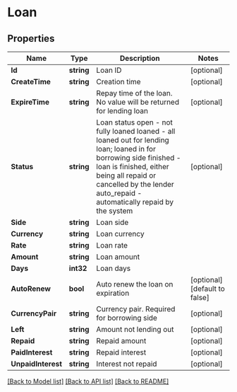 # Loan

## Properties
Name | Type | Description | Notes
------------ | ------------- | ------------- | -------------
**Id** | **string** | Loan ID | [optional] 
**CreateTime** | **string** | Creation time | [optional] 
**ExpireTime** | **string** | Repay time of the loan. No value will be returned for lending loan | [optional] 
**Status** | **string** | Loan status  open - not fully loaned loaned - all loaned out for lending loan; loaned in for borrowing side finished - loan is finished, either being all repaid or cancelled by the lender auto_repaid - automatically repaid by the system | [optional] 
**Side** | **string** | Loan side | 
**Currency** | **string** | Loan currency | 
**Rate** | **string** | Loan rate | 
**Amount** | **string** | Loan amount | 
**Days** | **int32** | Loan days | 
**AutoRenew** | **bool** | Auto renew the loan on expiration | [optional] [default to false]
**CurrencyPair** | **string** | Currency pair. Required for borrowing side | [optional] 
**Left** | **string** | Amount not lending out | [optional] 
**Repaid** | **string** | Repaid amount | [optional] 
**PaidInterest** | **string** | Repaid interest | [optional] 
**UnpaidInterest** | **string** | Interest not repaid | [optional] 

[[Back to Model list]](../README.md#documentation-for-models) [[Back to API list]](../README.md#documentation-for-api-endpoints) [[Back to README]](../README.md)


